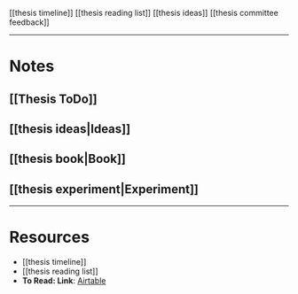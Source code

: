 [[thesis timeline]]
[[thesis reading list]]
[[thesis ideas]]
[[thesis committee feedback]]

---
# Notes
## [[Thesis ToDo]]
## [[thesis ideas|Ideas]]
## [[thesis book|Book]]
## [[thesis experiment|Experiment]]
---
# Resources
- [[thesis timeline]]
- [[thesis reading list]]
- **To Read: Link**: [Airtable](https://airtable.com/tblCrvhS7vx2NE7wR/viwlro8UkqyJkLeHP?blocks=hide)